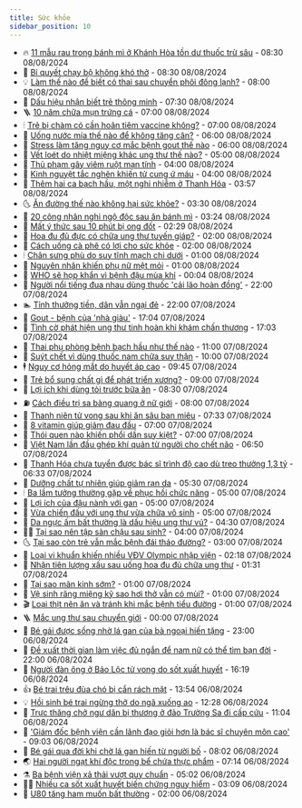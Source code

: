 ```yaml
---
title: Sức khỏe
sidebar_position: 10
---
```


<!-- vnexpress-suc-khoe:START -->
- 🔥 [11 mẫu rau trong bánh mì ở Khánh Hòa tồn dư thuốc trừ sâu](https://vnexpress.net/11-mau-rau-trong-banh-mi-o-khanh-hoa-ton-du-thuoc-tru-sau-4779175.html) - 08:30 08/08/2024
- 🥰 [Bí quyết chạy bộ không khó thở](https://vnexpress.net/bi-quyet-chay-bo-khong-kho-tho-4779096.html) - 08:30 08/08/2024
- 💡 [Làm thế nào để biết có thai sau chuyển phôi đông lạnh?](https://vnexpress.net/lam-the-nao-de-biet-co-thai-sau-chuyen-phoi-dong-lanh-4779166.html) - 08:00 08/08/2024
- 🤗 [Dấu hiệu nhận biết trẻ thông minh](https://vnexpress.net/dau-hieu-nhan-biet-tre-thong-minh-4779118.html) - 07:30 08/08/2024
- 🪜 [10 năm chữa mụn trứng cá](https://vnexpress.net/10-nam-chua-mun-trung-ca-4779178.html) - 07:00 08/08/2024
- 🕯 [Trẻ bị chàm có cần hoãn tiêm vaccine không?](https://vnexpress.net/tre-bi-cham-co-can-hoan-tiem-vaccine-khong-4778845.html) - 07:00 08/08/2024
- 🤭 [Uống nước mía thế nào để không tăng cân?](https://vnexpress.net/uong-nuoc-mia-the-nao-de-khong-tang-can-4779162.html) - 06:00 08/08/2024
- 👀 [Stress làm tăng nguy cơ mắc bệnh gout thế nào](https://vnexpress.net/stress-lam-tang-nguy-co-mac-benh-gout-the-nao-4776537.html) - 06:00 08/08/2024
- 🌋 [Vết loét do nhiệt miệng khác ung thư thế nào?](https://vnexpress.net/vet-loet-do-nhiet-mieng-khac-ung-thu-the-nao-4779084.html) - 05:00 08/08/2024
- 🫶 [Thủ phạm gây viêm ruột mạn tính](https://vnexpress.net/thu-pham-gay-viem-ruot-man-tinh-4779113.html) - 04:00 08/08/2024
- 🦆 [Kinh nguyệt tắc nghẽn khiến tử cung ứ máu](https://vnexpress.net/kinh-nguyet-tac-nghen-khien-tu-cung-u-mau-4779019.html) - 04:00 08/08/2024
- 🚀 [Thêm hai ca bạch hầu, một nghi nhiễm ở Thanh Hóa](https://vnexpress.net/phat-hien-them-hai-ca-bach-hau-mot-nghi-nhiem-o-thanh-hoa-4779086.html) - 03:57 08/08/2024
- 🌜 [Ăn đường thế nào không hại sức khỏe?](https://vnexpress.net/an-duong-the-nao-khong-hai-suc-khoe-4779041.html) - 03:30 08/08/2024
- 🧰 [20 công nhân nghi ngộ độc sau ăn bánh mì](https://vnexpress.net/20-cong-nhan-nghi-ngo-doc-sau-an-banh-mi-4779048.html) - 03:24 08/08/2024
- 💫 [Mất ý thức sau 10 phút bị ong đốt](https://vnexpress.net/mat-y-thuc-sau-10-phut-bi-ong-dot-4779035.html) - 02:29 08/08/2024
- 🌝 [Hoa đu đủ đực có chữa ung thư tuyến giáp?](https://vnexpress.net/hoa-du-du-duc-co-chua-ung-thu-tuyen-giap-4778967.html) - 02:00 08/08/2024
- 🗽 [Cách uống cà phê có lợi cho sức khỏe](https://vnexpress.net/cach-uong-ca-phe-co-loi-cho-suc-khoe-4778633.html) - 02:00 08/08/2024
- 🕯 [Chân sưng phù do suy tĩnh mạch chi dưới](https://vnexpress.net/chan-sung-phu-do-suy-tinh-mach-chi-duoi-4778862.html) - 01:00 08/08/2024
- 🦅 [Nguyên nhân khiến phụ nữ mệt mỏi](https://vnexpress.net/nguyen-nhan-khien-phu-nu-met-moi-4778742.html) - 01:00 08/08/2024
- 🦆 [WHO sẽ họp khẩn vì bệnh đậu mùa khỉ](https://vnexpress.net/who-hop-khan-vi-benh-dau-mua-khi-4779003.html) - 00:04 08/08/2024
- 🎊 [Người nổi tiếng đua nhau dùng thuốc &#39;cải lão hoàn đồng&#39;](https://vnexpress.net/nguoi-noi-tieng-dua-nhau-dung-thuoc-cai-lao-hoan-dong-4778798.html) - 22:00 07/08/2024
- 🏊 [Tỉnh thưởng tiền, dân vẫn ngại đẻ](https://vnexpress.net/tinh-thuong-tien-dan-van-ngai-de-4772894.html) - 22:00 07/08/2024
- 📝 [Gout - bệnh của &#39;nhà giàu&#39;](https://vnexpress.net/gout-benh-cua-nha-giau-4778907.html) - 17:04 07/08/2024
- 💯 [Tình cờ phát hiện ung thư tinh hoàn khi khám chấn thương](https://vnexpress.net/tinh-co-phat-hien-ung-thu-tinh-hoan-khi-kham-chan-thuong-4778682.html) - 17:03 07/08/2024
- 🌊 [Thai phụ phòng bệnh bạch hầu như thế nào](https://vnexpress.net/thai-phu-phong-benh-bach-hau-nhu-the-nao-4778884.html) - 11:00 07/08/2024
- 🚀 [Suýt chết vì dùng thuốc nam chữa suy thận](https://vnexpress.net/suyt-chet-vi-dung-thuoc-nam-chua-suy-than-4778596.html) - 10:00 07/08/2024
- 🕴 [Nguy cơ hỏng mắt do huyết áp cao](https://vnexpress.net/nguy-co-hong-mat-do-huyet-ap-cao-4778757.html) - 09:45 07/08/2024
- 🗽 [Trẻ bổ sung chất gì để phát triển xương?](https://vnexpress.net/tre-bo-sung-chat-gi-de-phat-trien-xuong-4778820.html) - 09:00 07/08/2024
- 🎡 [Lợi ích khi dùng tỏi trước bữa ăn](https://vnexpress.net/loi-ich-khi-dung-toi-truoc-bua-an-4778697.html) - 08:30 07/08/2024
- ⛽️ [Cách điều trị sa bàng quang ở nữ giới](https://vnexpress.net/cach-dieu-tri-sa-bang-quang-o-nu-gioi-4778738.html) - 08:00 07/08/2024
- 🦆 [Thanh niên tử vong sau khi ăn sâu ban miêu](https://vnexpress.net/thanh-nien-tu-vong-sau-khi-an-sau-ban-mieu-4778745.html) - 07:33 07/08/2024
- 🤩 [8 vitamin giúp giảm đau đầu](https://vnexpress.net/8-vitamin-giup-giam-dau-dau-4778754.html) - 07:00 07/08/2024
- 🦒 [Thói quen nào khiến phổi dần suy kiệt?](https://vnexpress.net/thoi-quen-nao-khien-phoi-dan-suy-kiet-4778737.html) - 07:00 07/08/2024
- 💫 [Việt Nam lần đầu ghép khí quản từ người cho chết não](https://vnexpress.net/viet-nam-lan-dau-ghep-khi-quan-tu-nguoi-cho-chet-nao-4778749.html) - 06:50 07/08/2024
- 🐘 [Thanh Hóa chưa tuyển được bác sĩ trình độ cao dù treo thưởng 1,3 tỷ](https://vnexpress.net/thanh-hoa-chua-tuyen-duoc-bac-si-trinh-do-cao-du-treo-thuong-1-3-ty-4778663.html) - 06:33 07/08/2024
- 🚀 [Dưỡng chất tự nhiên giúp giảm rạn da](https://vnexpress.net/duong-chat-tu-nhien-giup-giam-ran-da-4778643.html) - 05:30 07/08/2024
- 🕯 [Ba lầm tưởng thường gặp về phục hồi chức năng](https://vnexpress.net/ba-lam-tuong-thuong-gap-ve-phuc-hoi-chuc-nang-4778732.html) - 05:00 07/08/2024
- 🦏 [Lợi ích của đậu nành với gan](https://vnexpress.net/loi-ich-cua-dau-nanh-voi-gan-4778700.html) - 05:00 07/08/2024
- 🦄 [Vừa chiến đấu với ung thư vừa chữa vô sinh](https://vnexpress.net/vua-chien-dau-voi-ung-thu-vua-chua-vo-sinh-4778667.html) - 05:00 07/08/2024
- 🦒 [Da ngực ấm bất thường là dấu hiệu ung thư vú?](https://vnexpress.net/da-nguc-am-bat-thuong-la-dau-hieu-ung-thu-vu-4778617.html) - 04:30 07/08/2024
- 👨‍🏫 [Tại sao nên tập sàn chậu sau sinh?](https://vnexpress.net/tai-sao-nen-tap-san-chau-sau-sinh-4778610.html) - 04:00 07/08/2024
- 🌜 [Tại sao còn trẻ vẫn mắc bệnh đái tháo đường?](https://vnexpress.net/tai-sao-con-tre-van-mac-benh-dai-thao-duong-4778607.html) - 03:00 07/08/2024
- 🚀 [Loại vi khuẩn khiến nhiều VĐV Olympic nhập viện](https://vnexpress.net/loai-vi-khuan-khien-nhieu-vdv-olympic-nhap-vien-4778551.html) - 02:18 07/08/2024
- 💃 [Nhận tiên lượng xấu sau uống hoa đu đủ chữa ung thư](https://vnexpress.net/nhan-tien-luong-xau-sau-uong-hoa-du-du-chua-ung-thu-4778487.html) - 01:31 07/08/2024
- 💯 [Tại sao mãn kinh sớm?](https://vnexpress.net/tai-sao-man-kinh-som-4778491.html) - 01:00 07/08/2024
- 🤔 [Vệ sinh răng miệng kỹ sao hơi thở vẫn có mùi?](https://vnexpress.net/ve-sinh-rang-mieng-ky-sao-hoi-tho-van-co-mui-4778484.html) - 01:00 07/08/2024
- 🎬 [Loại thịt nên ăn và tránh khi mắc bệnh tiểu đường](https://vnexpress.net/loai-thit-nen-an-va-tranh-khi-mac-benh-tieu-duong-4778482.html) - 01:00 07/08/2024
- 🪜 [Mắc ung thư sau chuyển giới](https://vnexpress.net/mac-ung-thu-sau-chuyen-gioi-4778322.html) - 00:00 07/08/2024
- 🦣 [Bé gái được sống nhờ lá gan của bà ngoại hiến tặng](https://vnexpress.net/be-gai-duoc-song-nho-la-gan-cua-ba-ngoai-hien-tang-4777719.html) - 23:00 06/08/2024
- 🧐 [Đề xuất thời gian làm việc đủ ngắn để nam nữ có thể tìm bạn đời](https://vnexpress.net/de-xuat-thoi-gian-lam-viec-du-ngan-de-nam-nu-co-thoi-gian-tim-ban-doi-4778404.html) - 22:00 06/08/2024
- 🤡 [Người đàn ông ở Bảo Lộc tử vong do sốt xuất huyết](https://vnexpress.net/sot-xuat-huyet-lam-dong-4778528.html) - 16:19 06/08/2024
- 👍 [Bé trai trêu đùa chó bị cắn rách mặt](https://vnexpress.net/be-trai-treu-dua-cho-bi-can-rach-mat-4778521.html) - 13:54 06/08/2024
- 💡 [Hồi sinh bé trai ngừng thở do ngã xuống ao](https://vnexpress.net/hoi-sinh-be-trai-ngung-tho-do-nga-xuong-ao-4778471.html) - 12:28 06/08/2024
- 💯 [Trực thăng chở ngư dân bị thương ở đảo Trường Sa đi cấp cứu](https://vnexpress.net/truc-thang-cho-ngu-dan-bi-thuong-o-dao-truong-sa-di-cap-cuu-4778427.html) - 11:04 06/08/2024
- 🧠 [&#39;Giám đốc bệnh viện cần lãnh đạo giỏi hơn là bác sĩ chuyên môn cao&#39;](https://vnexpress.net/giam-doc-benh-vien-can-lanh-dao-gioi-hon-la-bac-si-chuyen-mon-cao-4778351.html) - 09:03 06/08/2024
- 🎡 [Bé gái qua đời khi chờ lá gan hiến từ người bố](https://vnexpress.net/be-gai-qua-doi-khi-cho-la-gan-hien-tu-nguoi-bo-4775155.html) - 08:02 06/08/2024
- 🌏 [Hai người ngạt khí độc trong bể chứa thực phẩm](https://vnexpress.net/ngat-khi-doc-sau-khi-mo-be-chua-thuc-pham-4778190.html) - 07:14 06/08/2024
- ⚗️ [Ba bệnh viện xả thải vượt quy chuẩn](https://vnexpress.net/ba-benh-vien-xa-thai-vuot-quy-chuan-4778291.html) - 05:02 06/08/2024
- 👨‍🏫 [Nhiều ca sốt xuất huyết biến chứng nguy hiểm](https://vnexpress.net/nhieu-ca-sot-xuat-huyet-bien-chung-nguy-hiem-4778100.html) - 03:09 06/08/2024
- 🤖 [U80 tăng ham muốn bất thường](https://vnexpress.net/u80-di-kham-vi-tang-ham-muon-bat-thuong-4777654.html) - 02:00 06/08/2024<!-- vnexpress-suc-khoe:END -->
